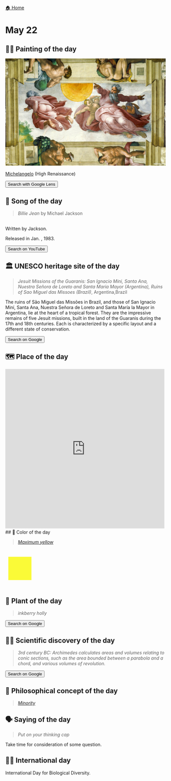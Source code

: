 
[🏠 Home](../../index.md)

# May 22

## 🧑‍🎨 Painting of the day

<img width="600" src="../img/Michelangelo_1.jpg">

[Michelangelo](https://en.wikipedia.org/wiki/Michelangelo) (High Renaissance)

<button class="btn btn-success"
onclick=" window.open('https://lens.google.com/uploadbyurl?url=https://iretes.github.io/one-a-day/data/img/Michelangelo_1.jpg','_blank')">
Search with Google Lens
</button>

## 🎼 Song of the day

> *Billie Jean*
by Michael Jackson

<br />Written by Jackson.

Released in Jan. , 1983.

<button class="btn btn-success"
onclick=" window.open('http://www.youtube.com/search?q=Billie Jean by Michael Jackson','_blank')">
Search on YouTube
</button>

## 🏛️ UNESCO heritage site of the day

> *Jesuit Missions of the Guaranis: San Ignacio Mini, Santa Ana, Nuestra Señora de Loreto and Santa Maria Mayor (Argentina), Ruins of Sao Miguel das Missoes (Brazil)*, Argentina,Brazil

<p>The ruins of São Miguel das Missões in Brazil, and those of San Ignacio Miní, Santa Ana, Nuestra Señora de Loreto and Santa María la Mayor in Argentina, lie at the heart of a tropical forest. They are the impressive remains of five Jesuit missions, built in the land of the Guaranis during the 17th and 18th centuries. Each is characterized by a specific layout and a different state of conservation.</p>

<button class="btn btn-success"
onclick=" window.open('http://www.google.com/search?q=Jesuit Missions of the Guaranis: San Ignacio Mini, Santa Ana, Nuestra Señora de Loreto and Santa Maria Mayor (Argentina), Ruins of Sao Miguel das Missoes (Brazil)','_blank')">
Search on Google
</button>

## 🗺️ Place of the day

<iframe
src="https://www.mapcrunch.com"
name="mapcrunch"
width="500"
height="500"
allowTransparency="true"
scrolling="no"
frameborder="0"
>
</iframe>
## 🎨 Color of the day

> *[Maximum yellow](https://en.wikipedia.org/wiki/Shades_of_yellow#Maximum_yellow)*

<div style="color:#FAFA37; font-size: 100px;">&#9632;</div>

## 🌿 Plant of the day

> *inkberry holly*

<button class="btn btn-success"
onclick=" window.open('http://www.google.com/search?q=inkberry holly','_blank')">
Search on Google
</button>

## 🧑‍🔬 Scientific discovery of the day

> *3rd century BC: Archimedes calculates areas and volumes relating to conic sections, such as the area bounded between a parabola and a chord, and various volumes of revolution.*

<button class="btn btn-success"
onclick=" window.open('http://www.google.com/search?q=3rd century BC: Archimedes calculates areas and volumes relating to conic sections, such as the area bounded between a parabola and a chord, and various volumes of revolution.','_blank')">
Search on Google
</button>

## 💭 Philosophical concept of the day

> *[Minority](https://en.wikipedia.org/wiki/Minority_(philosophy))*

## 🗣️ Saying of the day

> *Put on your thinking cap*

Take time for consideration of some question.

## 🏳️‍🌈 International day

International Day for Biological Diversity.